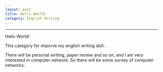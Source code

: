 ```yaml
---
layout: post
title: Hello World!
category: English Writing
---
```

---

Hello World! 

This category for imporve my english writing skill.

There will be personal writing, paper review and so on, and I am very interested in computer network. So there will be some survey of computer networks.